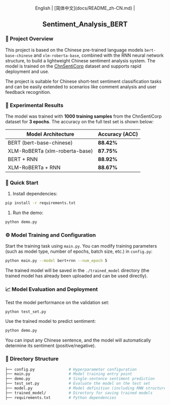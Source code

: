 <div align="center">
English | [简体中文](docs/README_zh-CN.md) |
<h2 id="title">Sentiment_Analysis_BERT</h2>
</div>

### 📌 Project Overview

This project is based on the Chinese pre-trained language models `bert-base-chinese` and `xlm-roberta-base`, combined with the RNN neural network structure, to build a lightweight Chinese sentiment analysis system. The model is trained on the [ChnSentiCorp](https://huggingface.co/datasets/ChnSentiCorp) dataset and supports rapid deployment and use.

The project is suitable for Chinese short-text sentiment classification tasks and can be easily extended to scenarios like comment analysis and user feedback recognition.



### 🎯 Experimental Results

The model was trained with **1000 training samples** from the ChnSentiCorp dataset for **3 epochs**. The accuracy on the full test set is shown below:

| **Model Architecture**         | **Accuracy (ACC)** |
| ------------------------------ | ------------------ |
| BERT (bert-base-chinese)       | **88.42%**         |
| XLM-RoBERTa (xlm-roberta-base) | **87.75%**         |
| BERT + RNN                     | **88.92%**         |
| XLM-RoBERTa + RNN              | **88.67%**         |



### 🚀 Quick Start

1. Install dependencies:

```bash
pip install -r requirements.txt
```

1. Run the demo:

```bash
python demo.py
```



### ⚙️ Model Training and Configuration

Start the training task using `main.py`. You can modify training parameters (such as model type, number of epochs, batch size, etc.) in `config.py`:

```bash
python main.py --model bert+rnn --num_epoch 5
```

The trained model will be saved in the `./trained_model` directory (the trained model has already been uploaded and can be used directly).



### 📈 Model Evaluation and Deployment

Test the model performance on the validation set:

```bash
python test_set.py
```

Use the trained model to predict sentiment:

```bash
python demo.py
```

You can input any Chinese sentence, and the model will automatically determine its sentiment (positive/negative).



### 📂 Directory Structure

```bash
├── config.py               # Hyperparameter configuration
├── main.py                 # Model training entry point
├── demo.py                 # Single-sentence sentiment prediction
├── test_set.py             # Evaluate the model on the test set
├── model.py                # Model definition (including RNN structure)
├── trained_model/          # Directory for saving trained models
├── requirements.txt        # Python dependencies
```



